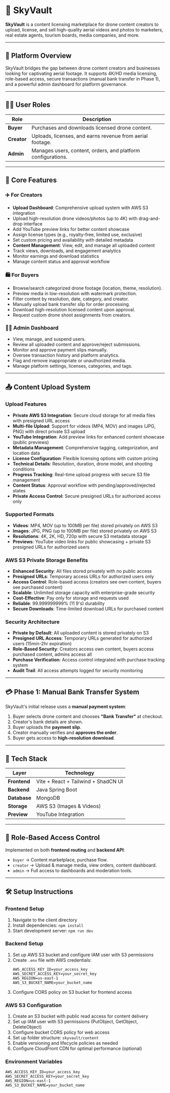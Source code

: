 # 🌌 SkyVault

**SkyVault** is a content licensing marketplace for drone content creators to upload, license, and sell high-quality aerial videos and photos to marketers, real estate agents, tourism boards, media companies, and more.

---

## 🚀 Platform Overview

SkyVault bridges the gap between drone content creators and businesses looking for captivating aerial footage. It supports 4K/HD media licensing, role-based access, secure transactions (manual bank transfer in Phase 1), and a powerful admin dashboard for platform governance.

---

## 🧑‍💼 User Roles

| Role        | Description                                                  |
| ----------- | ------------------------------------------------------------ |
| **Buyer**   | Purchases and downloads licensed drone content.              |
| **Creator** | Uploads, licenses, and earns revenue from aerial footage.    |
| **Admin**   | Manages users, content, orders, and platform configurations. |

---

## 🔑 Core Features

### ✈️ For Creators

- **Upload Dashboard**: Comprehensive upload system with AWS S3 integration
- Upload high-resolution drone videos/photos (up to 4K) with drag-and-drop interface
- Add YouTube preview links for better content showcase
- Assign license types (e.g., royalty-free, limited use, exclusive)
- Set custom pricing and availability with detailed metadata
- **Content Management**: View, edit, and manage all uploaded content
- Track views, downloads, and engagement analytics
- Monitor earnings and download statistics
- Manage content status and approval workflow

### 🛍️ For Buyers

- Browse/search categorized drone footage (location, theme, resolution).
- Preview media in low-resolution with watermark protection.
- Filter content by resolution, date, category, and creator.
- Manually upload bank transfer slip for order processing.
- Download high-resolution licensed content upon approval.
- Request custom drone shoot assignments from creators.

### 🧑‍💻 Admin Dashboard

- View, manage, and suspend users.
- Review all uploaded content and approve/reject submissions.
- Monitor and approve payment slips manually.
- Oversee transaction history and platform analytics.
- Flag and remove inappropriate or unauthorized media.
- Manage platform settings, licenses, categories, and tags.

---

## 📤 Content Upload System

### Upload Features

- **Private AWS S3 Integration**: Secure cloud storage for all media files with presigned URL access
- **Multi-file Upload**: Support for videos (MP4, MOV) and images (JPG, PNG) with direct private S3 upload
- **YouTube Integration**: Add preview links for enhanced content showcase (public previews)
- **Metadata Management**: Comprehensive tagging, categorization, and location data
- **License Configuration**: Flexible licensing options with custom pricing
- **Technical Details**: Resolution, duration, drone model, and shooting conditions
- **Progress Tracking**: Real-time upload progress with secure S3 file management
- **Content Status**: Approval workflow with pending/approved/rejected states
- **Private Access Control**: Secure presigned URLs for authorized access only

### Supported Formats

- **Videos**: MP4, MOV (up to 100MB per file) stored privately on AWS S3
- **Images**: JPG, PNG (up to 100MB per file) stored privately on AWS S3
- **Resolutions**: 4K, 2K, HD, 720p with secure S3 metadata storage
- **Previews**: YouTube video links for public showcasing + private S3 presigned URLs for authorized users

### AWS S3 Private Storage Benefits

- **Enhanced Security**: All files stored privately with no public access
- **Presigned URLs**: Temporary access URLs for authorized users only
- **Access Control**: Role-based access (creators see own content, buyers see purchased content)
- **Scalable**: Unlimited storage capacity with enterprise-grade security
- **Cost-Effective**: Pay only for storage and requests used
- **Reliable**: 99.999999999% (11 9's) durability
- **Secure Downloads**: Time-limited download URLs for purchased content

### Security Architecture

- **Private by Default**: All uploaded content is stored privately on S3
- **Presigned URL Access**: Temporary URLs generated for authorized users (15min-2hr expiration)
- **Role-Based Security**: Creators access own content, buyers access purchased content, admins access all
- **Purchase Verification**: Access control integrated with purchase tracking system
- **Audit Trail**: All access attempts logged for security monitoring

---

## 💳 Phase 1: Manual Bank Transfer System

SkyVault's initial release uses a **manual payment system**:

1. Buyer selects drone content and chooses **"Bank Transfer"** at checkout.
2. Creator's bank details are shown.
3. Buyer uploads the **payment slip**.
4. Creator manually verifies and **approves the order**.
5. Buyer gets access to **high-resolution download**.

---

## 🧱 Tech Stack

| Layer        | Technology                          |
| ------------ | ----------------------------------- |
| **Frontend** | Vite + React + Tailwind + ShadCN UI |
| **Backend**  | Java Spring Boot                    |
| **Database** | MongoDB                             |
| **Storage**  | AWS S3 (Images & Videos)            |
| **Preview**  | YouTube Integration                 |

---

## 🔐 Role-Based Access Control

Implemented on both **frontend routing** and **backend API**:

- `buyer` → Content marketplace, purchase flow.
- `creator` → Upload & manage media, view orders, content dashboard.
- `admin` → Full access to dashboards and moderation tools.

---

## 🛠️ Setup Instructions

### Frontend Setup

1. Navigate to the client directory
2. Install dependencies: `npm install`
3. Start development server: `npm run dev`

### Backend Setup

1. Set up AWS S3 bucket and configure IAM user with S3 permissions
2. Create `.env` file with AWS credentials:
   ```
   AWS_ACCESS_KEY_ID=your_access_key
   AWS_SECRET_ACCESS_KEY=your_secret_key
   AWS_REGION=us-east-1
   AWS_S3_BUCKET_NAME=your_bucket_name
   ```
3. Configure CORS policy on S3 bucket for frontend access

### AWS S3 Configuration

1. Create an S3 bucket with public read access for content delivery
2. Set up IAM user with S3 permissions (PutObject, GetObject, DeleteObject)
3. Configure bucket CORS policy for web access
4. Set up folder structure: `skyvault/content`
5. Enable versioning and lifecycle policies as needed
6. Configure CloudFront CDN for optimal performance (optional)

### Environment Variables

```
AWS_ACCESS_KEY_ID=your_access_key
AWS_SECRET_ACCESS_KEY=your_secret_key
AWS_REGION=us-east-1
AWS_S3_BUCKET_NAME=your_bucket_name
```
